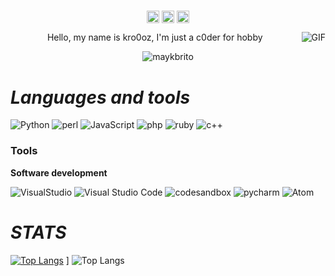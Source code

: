 #                                                                    

<p align="center">
<a href="https://twitter.com/1337kro" target="blank"><img align="center" src="https://cdn.jsdelivr.net/npm/simple-icons@3.0.1/icons/twitter.svg" alt="kro" height="20" width="20" /></a>
<a href="https://t.me/" target="blank"><img align="center" src="https://cdn.jsdelivr.net/npm/simple-icons@3.0.1/icons/telegram.svg" alt="kro" height="20" width="20" /></a>
<a href="https://www.youtube.com/channel/UCAkEEbGfdDhyBmkOwm4Lh4w" target="blank"><img align="center" src="https://cdn.jsdelivr.net/npm/simple-icons@3.0.1/icons/youtube.svg" alt="kro" height="20" width="20" /></a>
</p>

<img align="right" alt="GIF" src="https://i.pinimg.com/474x/f9/92/86/f992861210f517b651b7d0655d13a287.jpg"/>

<p align="center">Hello, my name is kro0oz, I'm just a c0der for hobby</p>
<p align="center"> <img src="https://komarev.com/ghpvc/?username=kro0oz" alt="maykbrito" /> </p>


#                                                                    *Languages and tools*

![Python](https://img.shields.io/badge/-Python-E34F26?style=for-the-badge&logo=Python&logoColor=fff)
![perl](https://img.shields.io/badge/-perl-1572B6?style=for-the-badge&logo=perl&logoColor=fff)
![JavaScript](https://img.shields.io/badge/-JavaScript-F7DF1E?style=for-the-badge&logo=javascript&logoColor=fff)
![php](https://img.shields.io/badge/-php-3178C6?style=for-the-badge&logo=php&logoColor=fff)
![ruby](https://img.shields.io/badge/-ruby-339933?style=for-the-badge&logo=ruby&logoColor=fff)
![c++](https://img.shields.io/badge/-c++-1572B6?style=for-the-badge&logo=c++&logoColor=fff)

### Tools


**Software development**

![VisualStudio](https://img.shields.io/badge/-VisualStudio-007ACC?style=for-the-badge&logo=VisualStudio&logoColor=fff)
![Visual Studio Code](https://img.shields.io/badge/-Visual_Studio_Code-007ACC?style=for-the-badge&logo=visual-studio-code&logoColor=fff)
![codesandbox](https://img.shields.io/badge/-codesandbox-181717?style=for-the-badge&logo=codesandbox&logoColor=fff)
![pycharm](https://img.shields.io/badge/-pycharm-181717?style=for-the-badge&logo=pycharm&logoColor=fff)
![Atom](https://img.shields.io/badge/-Atom-007ACC?style=for-the-badge&logo=Atom&logoColor=fff)

#                                                                     *STATS*


[![Top Langs](https://github-readme-stats.vercel.app/api/top-langs/?username=kro0oz&show_icons=true&theme=dark)](https://github.com/extimative/github-readme-stats) ] ![Top Langs](https://github-readme-stats.vercel.app/api?username=kro0oz&show_icons=true&theme=dark)
